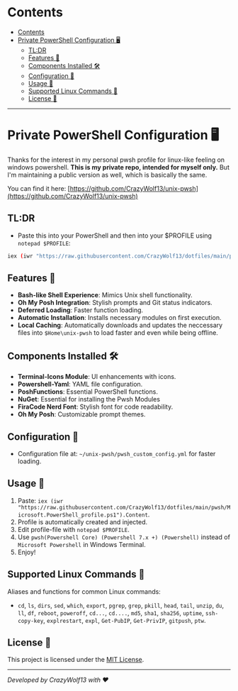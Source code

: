 # Contents
- [Contents](#contents)
- [Private PowerShell Configuration 🖥️](#private-powershell-configuration-️)
  - [TL:DR](#tldr)
  - [Features 🌟](#features-)
  - [Components Installed 🛠️](#components-installed-️)
  - [Configuration 📁](#configuration-)
  - [Usage 🚀](#usage-)
  - [Supported Linux Commands 🐧](#supported-linux-commands-)
  - [License 📜](#license-)


----

# Private PowerShell Configuration 🖥️

Thanks for the interest in my personal pwsh profile for linux-like feeling on windows powershell.
**This is my private repo, intended for myself only.**
But I'm maintaining a public version as well, which is basically the same.

You can find it here: [https://github.com/CrazyWolf13/unix-pwsh](https://github.com/CrazyWolf13/unix-pwsh)

## TL:DR
- Paste this into your PowerShell and then into your $PROFILE using `notepad $PROFILE`:
```bash
iex (iwr "https://raw.githubusercontent.com/CrazyWolf13/dotfiles/main/pwsh/Microsoft.PowerShell_profile.ps1").Content
```

## Features 🌟
- **Bash-like Shell Experience**: Mimics Unix shell functionality.
- **Oh My Posh Integration**: Stylish prompts and Git status indicators.
- **Deferred Loading**: Faster function loading.
- **Automatic Installation**: Installs necessary modules on first execution.
- **Local Caching**: Automatically downloads and updates the neccessary files into `$Home\unix-pwsh` to load faster and even while being offline.

## Components Installed 🛠️
- **Terminal-Icons Module**: UI enhancements with icons.
- **Powershell-Yaml**: YAML file configuration.
- **PoshFunctions**: Essential PowerShell functions.
- **NuGet**: Essential for installing the Pwsh Modules
- **FiraCode Nerd Font**: Stylish font for code readability.
- **Oh My Posh**: Customizable prompt themes.

## Configuration 📁
- Configuration file at: `~/unix-pwsh/pwsh_custom_config.yml` for faster loading.

## Usage 🚀
1. Paste: `iex (iwr "https://raw.githubusercontent.com/CrazyWolf13/dotfiles/main/pwsh/Microsoft.PowerShell_profile.ps1").Content`.
2. Profile is automatically created and injected.
3. Edit profile-file with `notepad $PROFILE`.
4. Use `pwsh(Powershell Core) (Powershell 7.x +) (Powershell)` instead of `Microsoft Powershell` in Windows Terminal.
5. Enjoy!

## Supported Linux Commands 🐧
Aliases and functions for common Linux commands:

- `cd`, `ls`, `dirs`, `sed`, `which`, `export`, `pgrep`, `grep`, `pkill`, `head`, `tail`, `unzip`, `du`, `ll`, `df`, `reboot`, `poweroff`, `cd...`, `cd....`, `md5`, `sha1`, `sha256`, `uptime`, `ssh-copy-key`, `explrestart`, `expl`, `Get-PubIP`, `Get-PrivIP`, `gitpush`, `ptw`.

## License 📜
This project is licensed under the [MIT License](LICENSE).

---

*Developed by CrazyWolf13 with ❤️*